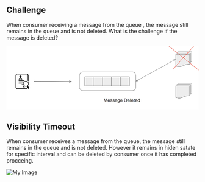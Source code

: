 ## Challenge

When consumer receiving a message from the queue , the message still remains in the queue and is not deleted.
What is the challenge if the message is deleted?

![My Image](images/image1.png)

##  Visibility Timeout

When consumer receives a message from the queue, the message still remains in the queue and is not deleted. However it remains in hiden satate for specific interval and can be 
deleted by consumer once it has completed procceing.

![My Image](images/image2.png)